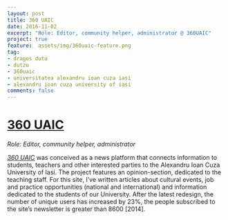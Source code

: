 ```yaml
---
layout: post
title: 360 UAIC
date: 2016-11-02
excerpt: "Role: Editor, community helper, administrator @ 360UAIC"
project: true
feature:  assets/img/360uaic-feature.png 
tag:
- dragos dutu
- dutzu
- 360uaic
- universitatea alexandru ioan cuza iasi
- alexandru ioan cuza university of iasi
comments: false
---
```

# [360 UAIC](http://360.uaic.ro)

*Role: Editor, community helper, administrator*

*[360 UAIC](http://360.uaic.ro)* was conceived as a news platform that connects information to students, teachers and other interested parties to the Alexandru Ioan Cuza University of Iasi. The project features an opinion-section, dedicated to the teaching staff. For this site, I’ve written articles about cultural events, job and practice opportunities (national and international) and information dedicated to the students of our University. After the latest redesign, the number of unique users has increased by 23%, the people subscribed to the site’s newsletter is greater than 8600 [2014].
